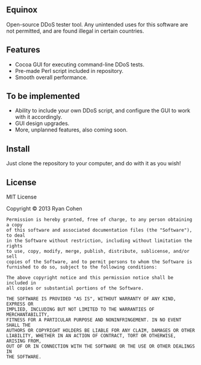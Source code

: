 Equinox
---

Open-source DDoS tester tool.
Any unintended uses for this software are not permitted, and are found illegal in certain countries.

Features
---
* Cocoa GUI for executing command-line DDoS tests.
* Pre-made  Perl script included in repository.
* Smooth overall performance.

To be implemented
---
* Ability to include your own DDoS script, and configure the GUI to work with it accordingly.
* GUI design upgrades.
* More, unplanned features, also coming soon.

Install
---
Just clone the repository to your computer, and do with it as you wish!

License
---
MIT License

Copyright © 2013 Ryan Cohen

    Permission is hereby granted, free of charge, to any person obtaining a copy
    of this software and associated documentation files (the "Software"), to deal
    in the Software without restriction, including without limitation the rights
    to use, copy, modify, merge, publish, distribute, sublicense, and/or sell
    copies of the Software, and to permit persons to whom the Software is
    furnished to do so, subject to the following conditions:

    The above copyright notice and this permission notice shall be included in
    all copies or substantial portions of the Software.
    
    THE SOFTWARE IS PROVIDED "AS IS", WITHOUT WARRANTY OF ANY KIND, EXPRESS OR
    IMPLIED, INCLUDING BUT NOT LIMITED TO THE WARRANTIES OF MERCHANTABILITY,
    FITNESS FOR A PARTICULAR PURPOSE AND NONINFRINGEMENT. IN NO EVENT SHALL THE
    AUTHORS OR COPYRIGHT HOLDERS BE LIABLE FOR ANY CLAIM, DAMAGES OR OTHER
    LIABILITY, WHETHER IN AN ACTION OF CONTRACT, TORT OR OTHERWISE, ARISING FROM,
    OUT OF OR IN CONNECTION WITH THE SOFTWARE OR THE USE OR OTHER DEALINGS IN
    THE SOFTWARE.
